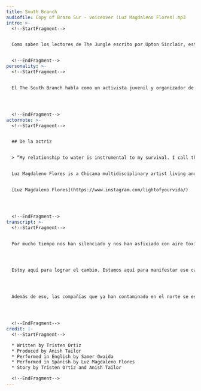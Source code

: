 ```yaml
---
title: South Branch
audiofile: Copy of Brazo Sur - voiceover (Luz Magdaleno Flores).mp3
intro: >-
  <!--StartFragment-->


  Como saben los lectores de The Jungle escrito por Upton Sinclair, esta rama es el lugar de nacimiento de la violencia lenta en Chicago. Pero la violencia no se limita al pasado. Un siglo de empacadoras de carne y una fuerte contaminación industrial dio lugar al infamemente contaminado Bubbly Creek. Este daño permanece, mezclado con la contaminación que continúa de la planta de asfalto MAT en McKinley Park. El río en sí y muchas comunidades a lo largo de él también se han convertido en espacios en disputa en las últimas décadas, ya que la ciudad y los desarrolladores de bienes raíces han estado extendiendo sus desarrollos de lujo al sur del circuito y utilizando varias armas de violencia lenta para empujar y poner precio a las comunidades de color a través de gentrificación. Al mismo tiempo, cuatro comunidades a lo largo de South Branch (Bridgeport, McKinley Park, Fuller Park y New City / Back of the Yards) se encuentran entre las diez principales áreas comunitarias de Chicago con los números de corte de agua más altas de la ciudad.


  <!--EndFragment-->
personality: >-
  <!--StartFragment-->


  El The South Branch habla como un activista juvenil y organizador de protestas que comprende cómo las estructuras institucionales del capitalismo, la supremacía blanca y el patriarcado dañan a las comunidades marginadas. Entiende los sistemas en juego y cómo el status quo deja atrás a su gente. Es un joven que habla bien y que comprende las operaciones del capitalismo tardío y quiere cambiar el sistema. Imagínese a la persona que da el  “sound byte” cuando una cámara de noticias local les pone un micrófono en la cara y les pregunta de qué están protestando.




  <!--EndFragment-->
actornote: >-
  <!--StartFragment-->


  ## De la actriz


  > “My relationship to water is instrumental to my survival. I call the beach home, it is where I go to cry, to heal, and where I find the most joy. As a Scorpio, I am ruled by the element of water. Environmental justice is something I am very passionate about, we have no other choice but to care for pachamama and the marginalized communities who are often neglected the resources we need to survive.”


  Luz Magdaleno Flores is a Chicana multidisciplinary artist living and organizing in Chicago for the past nine years. Her activist identity was planted in Oxnard, California advocating for farm worker rights. She holds a degree in Journalism and Gender Studies from Roosevelt University with a minor in Latin American History. She is currently an exhibiting artist in Chicago who displays photos using textile, with the goal of capturing the essence of black and brown barrios throughout cities in the United States and Mexico.


  [Luz Magdaleno Flores](https://www.instagram.com/lightofyourvida/)




  <!--EndFragment-->
transcript: >-
  <!--StartFragment-->


  Por mucho tiempo nos han silenciado y nos han asfixiado con aire tóxico. Nuestros bebés se ahogan con cada respiración. Por mucho tiempo nos han envenenado con agua contaminada que estamos obligados pagar. Y si no puedes permitírtelo, en conjunto se te niega un derecho humano. Estoy rodeado de víctimas de la violencia incremental. Mi pueblo sigue experimentando este ataque deliberado a nuestra humanidad a través de la desinversión que resulta en escuelas cerradas, desiertos alimentarios e incluso la falta de parques. Francamente, no es violencia incremental! Desde el cañón de una pistola de la policía de Chicago, hasta el aire pútrido que estamos obligados a respirar. Todas son armas diseñadas para hacernos daño y matarnos. Este es un tipo diferente de genocidio. 




  Estoy aquí para lograr el cambio. Estamos aquí para manifestar ese cambio. No vamos a seguir siendo un vertedero de esta ciudad y su odio por nosotros. El brazo norte se ve obligado a conformarse a un nuevo status quo gracias a la gentrificación. Están transformando sus corredores industriales en parques corporativos. ¿Por qué? Porque un grupo de niños blancos de clase media se mudaron y expulsaron a todos los negros y morenos que ya vivían allí. 




  Además de eso, las compañías que ya han contaminado en el norte se están moviendo aquí, en el sur, para descargar sus residuos, como si fuéramos un vertedero. Creen que está bien porque no somos ricos y no somos blancos. Bueno, ¿sabes qué? Estamos aquí para decir que ya hemos tenido suficiente. Estamos aquí para decir que no toleraremos esto. Y estamos aquí para decirte que ya no puedes hacer esto! ¿Crees que no conocemos nuestro propio valor? Dicen que podríamos estar más guapos. Pfff. Sí, para más turistas. Bueno, decimos, nuestro valor existe fuera de un modelo corporativo. No dejaremos que nos contaminen. Y no dejaremos de luchar. Van a aprender que no pueden simplemente hacer esto y salirse con la suya. Decimos, imaginación colectiva SOBRE la dominación del capital. Ya no pedimos agua limpia y gratuita. Lo estamos exigiendo, por cualquier medio necesario.




  <!--EndFragment-->
credit: |-
  <!--StartFragment-->

  * Written by Tristen Ortiz
  * Produced by Anish Tailor
  * Performed in English by Samer Owaida
  * Performed in Spanish by Luz Magdaleno Flores
  * Story by Tristen Ortiz and Anish Tailor

  <!--EndFragment-->
---
```

